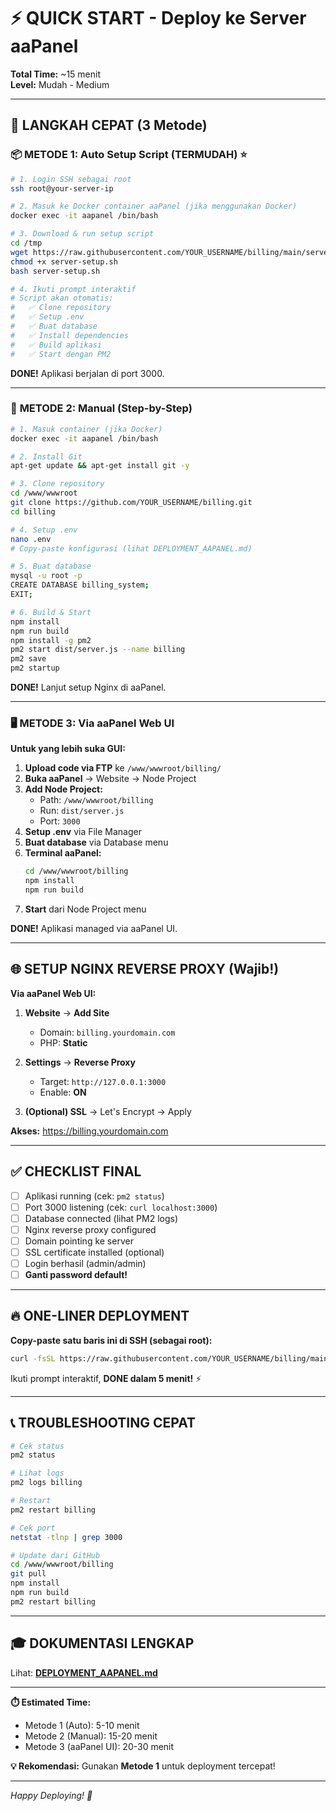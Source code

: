 # ⚡ QUICK START - Deploy ke Server aaPanel

**Total Time:** ~15 menit  
**Level:** Mudah - Medium

---

## 🎯 LANGKAH CEPAT (3 Metode)

### 📦 **METODE 1: Auto Setup Script (TERMUDAH)** ⭐

```bash
# 1. Login SSH sebagai root
ssh root@your-server-ip

# 2. Masuk ke Docker container aaPanel (jika menggunakan Docker)
docker exec -it aapanel /bin/bash

# 3. Download & run setup script
cd /tmp
wget https://raw.githubusercontent.com/YOUR_USERNAME/billing/main/server-setup.sh
chmod +x server-setup.sh
bash server-setup.sh

# 4. Ikuti prompt interaktif
# Script akan otomatis:
#   ✅ Clone repository
#   ✅ Setup .env
#   ✅ Buat database
#   ✅ Install dependencies
#   ✅ Build aplikasi
#   ✅ Start dengan PM2
```

**DONE!** Aplikasi berjalan di port 3000.

---

### 🔧 **METODE 2: Manual (Step-by-Step)**

```bash
# 1. Masuk container (jika Docker)
docker exec -it aapanel /bin/bash

# 2. Install Git
apt-get update && apt-get install git -y

# 3. Clone repository
cd /www/wwwroot
git clone https://github.com/YOUR_USERNAME/billing.git
cd billing

# 4. Setup .env
nano .env
# Copy-paste konfigurasi (lihat DEPLOYMENT_AAPANEL.md)

# 5. Buat database
mysql -u root -p
CREATE DATABASE billing_system;
EXIT;

# 6. Build & Start
npm install
npm run build
npm install -g pm2
pm2 start dist/server.js --name billing
pm2 save
pm2 startup
```

**DONE!** Lanjut setup Nginx di aaPanel.

---

### 🖥️ **METODE 3: Via aaPanel Web UI**

**Untuk yang lebih suka GUI:**

1. **Upload code via FTP** ke `/www/wwwroot/billing/`
2. **Buka aaPanel** → Website → Node Project
3. **Add Node Project:**
   - Path: `/www/wwwroot/billing`
   - Run: `dist/server.js`
   - Port: `3000`
4. **Setup .env** via File Manager
5. **Buat database** via Database menu
6. **Terminal aaPanel:**
   ```bash
   cd /www/wwwroot/billing
   npm install
   npm run build
   ```
7. **Start** dari Node Project menu

**DONE!** Aplikasi managed via aaPanel UI.

---

## 🌐 SETUP NGINX REVERSE PROXY (Wajib!)

**Via aaPanel Web UI:**

1. **Website** → **Add Site**
   - Domain: `billing.yourdomain.com`
   - PHP: **Static**
   
2. **Settings** → **Reverse Proxy**
   - Target: `http://127.0.0.1:3000`
   - Enable: **ON**

3. **(Optional) SSL** → Let's Encrypt → Apply

**Akses:** https://billing.yourdomain.com

---

## ✅ CHECKLIST FINAL

- [ ] Aplikasi running (cek: `pm2 status`)
- [ ] Port 3000 listening (cek: `curl localhost:3000`)
- [ ] Database connected (lihat PM2 logs)
- [ ] Nginx reverse proxy configured
- [ ] Domain pointing ke server
- [ ] SSL certificate installed (optional)
- [ ] Login berhasil (admin/admin)
- [ ] **Ganti password default!**

---

## 🔥 ONE-LINER DEPLOYMENT

**Copy-paste satu baris ini di SSH (sebagai root):**

```bash
curl -fsSL https://raw.githubusercontent.com/YOUR_USERNAME/billing/main/server-setup.sh | bash
```

Ikuti prompt interaktif, **DONE dalam 5 menit!** ⚡

---

## 📞 TROUBLESHOOTING CEPAT

```bash
# Cek status
pm2 status

# Lihat logs
pm2 logs billing

# Restart
pm2 restart billing

# Cek port
netstat -tlnp | grep 3000

# Update dari GitHub
cd /www/wwwroot/billing
git pull
npm install
npm run build
pm2 restart billing
```

---

## 🎓 DOKUMENTASI LENGKAP

Lihat: **[DEPLOYMENT_AAPANEL.md](./DEPLOYMENT_AAPANEL.md)**

---

**⏱️ Estimated Time:**
- Metode 1 (Auto): 5-10 menit
- Metode 2 (Manual): 15-20 menit
- Metode 3 (aaPanel UI): 20-30 menit

**💡 Rekomendasi:** Gunakan **Metode 1** untuk deployment tercepat!

---

*Happy Deploying! 🚀*


